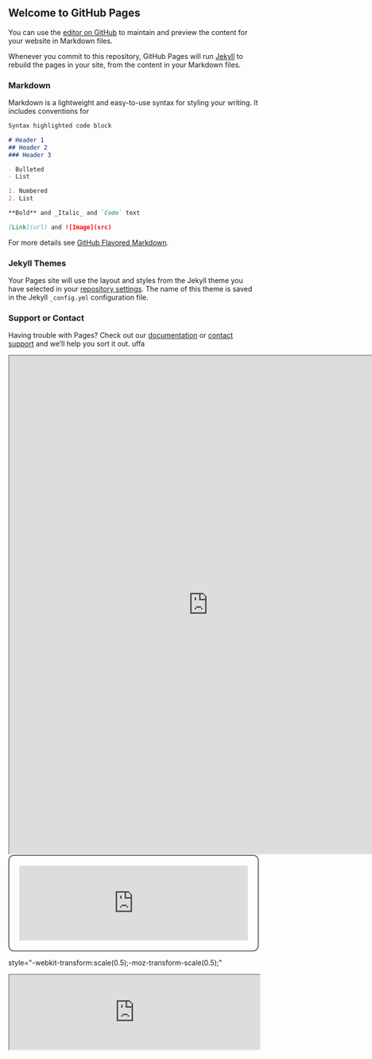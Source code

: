 ## Welcome to GitHub Pages

You can use the [editor on GitHub](https://github.com/ACarfi/GesturalInteractionSurvey/edit/master/index.md) to maintain and preview the content for your website in Markdown files.

Whenever you commit to this repository, GitHub Pages will run [Jekyll](https://jekyllrb.com/) to rebuild the pages in your site, from the content in your Markdown files.

### Markdown

Markdown is a lightweight and easy-to-use syntax for styling your writing. It includes conventions for

```markdown
Syntax highlighted code block

# Header 1
## Header 2
### Header 3

- Bulleted
- List

1. Numbered
2. List

**Bold** and _Italic_ and `Code` text

[Link](url) and ![Image](src)
```

For more details see [GitHub Flavored Markdown](https://guides.github.com/features/mastering-markdown/).

### Jekyll Themes

Your Pages site will use the layout and styles from the Jekyll theme you have selected in your [repository settings](https://github.com/ACarfi/GesturalInteractionSurvey/settings). The name of this theme is saved in the Jekyll `_config.yml` configuration file.

### Support or Contact

Having trouble with Pages? Check out our [documentation](https://help.github.com/categories/github-pages-basics/) or [contact support](https://github.com/contact) and we’ll help you sort it out.
uffa
<iframe src="https://docs.google.com/spreadsheets/d/e/2PACX-1vTJar69jP8wZutbZfNQDADHKzcNvaL3X-m3k8Q8l4QiDlx-shkRMAao35zD_-roTRwETO2--YhW2NRn/pubhtml?gid=0&amp;single=true&amp;widget=true&amp;headers=false" height="1000" width="800"></iframe>

<div style="border:2px solid #666; border-radius:11px; padding:20px;">

<iframe id="form-iframe" src="https://docs.google.com/spreadsheets/d/e/2PACX-1vTJar69jP8wZutbZfNQDADHKzcNvaL3X-m3k8Q8l4QiDlx-shkRMAao35zD_-roTRwETO2--YhW2NRn/pubhtml?gid=0&amp;single=true&amp;widget=true&amp;headers=false" style="margin:0; width:100%; height:150px; border:none; overflow:hidden;" scrolling="no" onload="AdjustIframeHeightOnLoad()"></iframe>

<script type="text/javascript">
function AdjustIframeHeightOnLoad() { document.getElementById("form-iframe").style.height = document.getElementById("form-iframe").contentWindow.document.body.scrollHeight + "px"; }
function AdjustIframeHeight(i) { document.getElementById("form-iframe").style.height = parseInt(i) + "px"; }
</script>

</div>


style="-webkit-transform:scale(0.5);-moz-transform-scale(0.5);"


<iframe src="https://docs.google.com/spreadsheets/d/e/2PACX-1vTJar69jP8wZutbZfNQDADHKzcNvaL3X-m3k8Q8l4QiDlx-shkRMAao35zD_-roTRwETO2--YhW2NRn/pubhtml?gid=0&amp;single=true&amp;widget=false&amp;headers=false;chrome=false" width="100%" class="myIframe" >
<p>Hi SOF</p>
</iframe>

<script type="text/javascript" language="javascript"> 
$('.myIframe').css('height', $(window).height()+'px');
</script>
